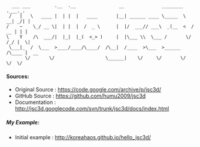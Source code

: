 ```
  ___ ___         .__  .__                __              ________      .___._.
 /   |   \   ____ |  | |  |   ____       |__| ______ ____ \_____  \   __| _/| |
/    ~    \_/ __ \|  | |  |  /  _ \      |  |/  ___// ___\  _(__  <  / __ | | |
\    Y    /\  ___/|  |_|  |_(  <_> )     |  |\___ \\  \___ /       \/ /_/ |  \|
 \___|_  /  \___  >____/____/\____/  /\__|  /____  >\___  >______  /\____ |  __
       \/       \/                   \______|    \/     \/       \/      \/  \/
```

#### Sources:

* Original Source : https://code.google.com/archive/p/jsc3d/
* GitHub Source : https://github.com/humu2009/jsc3d
* Documentation : http://jsc3d.googlecode.com/svn/trunk/jsc3d/docs/index.html

##### My Example:

* Initial example : http://koreahaos.github.io/hello_jsc3d/
